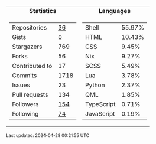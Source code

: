 
<table>
  <tr align="center">
    <td><b>Statistics</b></td>
    <td><b>Languages</b></td>
  </tr>
  <tr valign="top">
    <td>
      <table>
        <tr><td>Repositories</td><td><a href="https://github.com/Ruixi-rebirth?tab=repositories">36</a></td></tr>
        <tr><td>Gists</td><td><a href="https://gist.github.com/Ruixi-rebirth">0</a></td></tr>
        <tr><td>Stargazers</td><td>769</td></tr>
        <tr><td>Forks</td><td>56</td></tr>
        <tr><td>Contributed to</td><td>17</td></tr>
        <tr><td>Commits</td><td>1718</td></tr>
        <tr><td>Issues</td><td>23</td></tr>
        <tr><td>Pull requests</td><td>134</td></tr>
        <tr><td>Followers</td><td><a href="https://github.com/Ruixi-rebirth?tab=followers">154</a></td></tr>
        <tr><td>Following</td><td><a href="https://github.com/Ruixi-rebirth?tab=following">74</a></td></tr>
      </table>
    </td>
    <td>
      <table>
        <tr><td>Shell</td><td>55.97%</td></tr>
<tr><td>HTML</td><td>10.43%</td></tr>
<tr><td>CSS</td><td>9.45%</td></tr>
<tr><td>Nix</td><td>9.27%</td></tr>
<tr><td>SCSS</td><td>5.49%</td></tr>
<tr><td>Lua</td><td>3.78%</td></tr>
<tr><td>Python</td><td>2.37%</td></tr>
<tr><td>QML</td><td>1.85%</td></tr>
<tr><td>TypeScript</td><td>0.71%</td></tr>
<tr><td>JavaScript</td><td>0.19%</td></tr>
      </table>
    </td>
  </tr>
</table>

<sub>Last updated: 2024-04-28 00:21:55 UTC</sub>
